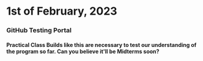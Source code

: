 # 1st of February, 2023

### GitHub Testing Portal 

#### Practical Class Builds like this are necessary to test our understanding of the program so far. Can you believe it'll be Midterms soon?
